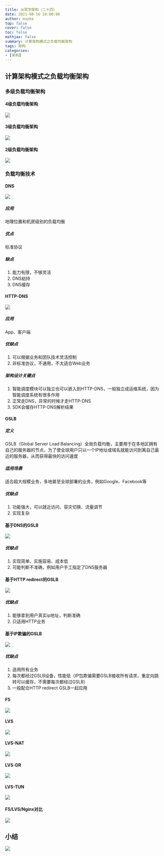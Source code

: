 ```yaml
---
title: 从零学架构（二十四）
date: 2021-08-16 10:00:00
author: maybe
top: false
cover: false
toc: false
mathjax: false
summary: 计算架构模式之负载均衡架构
tags: 架构
categories:
- [架构]
---
```

## 计算架构模式之负载均衡架构

### 多级负载均衡架构

#### 4级负载均衡架构

![](/medias/assets/20210816084015.png)

#### 3级负载均衡架构

![](/medias/assets/20210816084148.png)

#### 2级负载均衡架构

![](/medias/assets/20210816084241.png)

### 负载均衡技术

#### DNS

![](/medias/assets/20210816084632.png)

##### 应用

地理位置和机房级别的负载均衡

##### 优点

标准协议

##### 缺点

1. 能力有限，不够灵活
2. DNS劫持
3. DNS缓存

#### HTTP-DNS

![](/medias/assets/20210816084807.png)

##### 应用

App、客户端

##### 优缺点

1. 可以根据业务和团队技术灵活控制
2. 非标准协议，不通用，不太适合Web业务

##### 架构设计关键点

1. 智能调度模块可以独立也可以嵌入到HTTP-DNS，一般独立成运维系统，因为智能调度系统有很多作用
2. 正常走DNS，异常的时候才走HTTP-DNS
3. SDK会缓存HTTP-DNS解析结果

#### GSLB

##### 定义

GSLB（Global Server Load Balancing）全局负载均衡，主要用于在多地区拥有自己的服务器的节点，为了使全球用户只以一个IP地址或域名就能访问到离自己最近的服务器，从而获得最快的访问速度

##### 适用场景

适合超大规模业务，多地甚至全球部署的业务，例如Google、Facebook等

##### 优缺点

1. 功能强大，可以就近访问、容灾切换、流量调节
2. 实现复杂

#### 基于DNS的GSLB

![](/medias/assets/20210816092949.png)

##### 优缺点

1. 实现简单、实施容易、成本低
2. 可能判断不准确，例如用户手工指定了DNS服务器

#### 基于HTTP redirect的GSLB

![](/medias/assets/20210816100759.png)

##### 优缺点

1. 能够拿到用户真实ip地址，判断准确
2. 只适用HTTP业务

#### 基于IP欺骗的GSLB

![](/medias/assets/20210816100950.png)

##### 优缺点

1. 适用所有业务
2. 每次都经过GSLB设备，性能低（IP包欺骗需要GSLB接收所有请求，重定向跳转可以缓存，不需要每次都经过GSLB）
3. 一般配合HTTP redirect GSLB一起应用

#### F5

![](/medias/assets/20210816104108.png)

#### LVS

![](/medias/assets/20210816104250.png)

#### LVS-NAT

![](/medias/assets/20210816104451.png)

#### LVS-DR

![](/medias/assets/20210816104549.png)

#### LVS-TUN

![](/medias/assets/20210816104726.png)

#### F5/LVS/Nginx对比

![](/medias/assets/20210816104916.png)

## 小结

![](/medias/assets/计算架构模式之负载均衡架构.png)